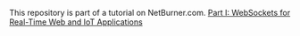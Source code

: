 This repository is part of a tutorial on NetBurner.com. 
[Part I: WebSockets for Real-Time Web and IoT Applications](https://www.netburner.com/learn/websockets-for-real-time-web-and-iot-applications/)
